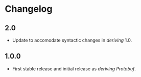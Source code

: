 Changelog
=========

2.0
---

  * Update to accomodate syntactic changes in _deriving_ 1.0.

1.0.0
-----

  * First stable release and initial release as _deriving Protobuf_.
